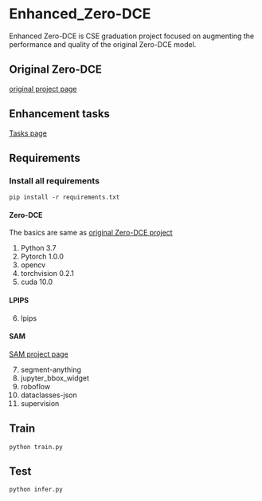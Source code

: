 # Enhanced_Zero-DCE
Enhanced Zero-DCE is CSE graduation project focused on augmenting the performance and quality of the original Zero-DCE model.

## Original Zero-DCE
[original project page](https://github.com/Li-Chongyi/Zero-DCE)

## Enhancement tasks
[Tasks page](https://crawling-hugger-363.notion.site/Enhanced_zero-dce-acacc4c4196f499298f3c5ef18b38b9c?pvs=4)

## Requirements
### Install all requirements
```
pip install -r requirements.txt
```

#### Zero-DCE
The basics are same as [original Zero-DCE project](https://github.com/Li-Chongyi/Zero-DCE)
1. Python 3.7
2. Pytorch 1.0.0
3. opencv
4. torchvision 0.2.1
5. cuda 10.0


#### LPIPS
6. lpips

#### SAM
[SAM project page](https://github.com/facebookresearch/segment-anything)

7. segment-anything
8. jupyter_bbox_widget
9. roboflow
10. dataclasses-json 
11. supervision

## Train
```
python train.py
```
## Test
```
python infer.py
```
